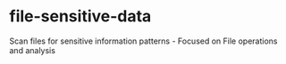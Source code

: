 # file-sensitive-data
Scan files for sensitive information patterns - Focused on File operations and analysis

